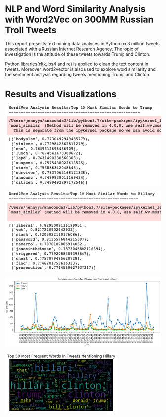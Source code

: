 # NLP and Word Similarity Analysis with Word2Vec on 300MM Russian Troll Tweets

This report presents text mining data analyses in Python on 3 million tweets associated with a Russian Internet Research Agency. 
The topic of investigation is the attitude of these tweets towards Trump and Clinton. 

Python libraries(nltk, bs4 and re) is applied to clean the text content in tweets. Moreover, word2vector is also used to explore word similarity and the sentiment analysis regarding tweets mentioning Trump and Clinton.

 # Results and Visualizations

![](https://github.com/JennyYu2017/NLP-and-Visualization-Sentiment-Analysis-with-300MM-Russsian-Troll-Tweets/blob/master/Plots/Screen%20Shot%202020-09-17%20at%203.13.36%20PM.png)

![](https://github.com/JennyYu2017/NLP-and-Visualization-Sentiment-Analysis-with-300MM-Russsian-Troll-Tweets/blob/master/Plots/Screen%20Shot%202020-09-17%20at%203.13.49%20PM.png)

![](https://github.com/JennyYu2017/NLP-and-Visualization-Sentiment-Analysis-with-300MM-Russsian-Troll-Tweets/blob/master/Plots/Comparasion%20of%20number%20of%20tweets%20on%20Trump%20and%20Hillary.png)

![](https://github.com/JennyYu2017/NLP-and-Visualization-Sentiment-Analysis-with-300MM-Russsian-Troll-Tweets/blob/master/Plots/Top%2050%20Most%20Frequent%20Words%20in%20Tweets%20Mentioning%20Hillary.png)

